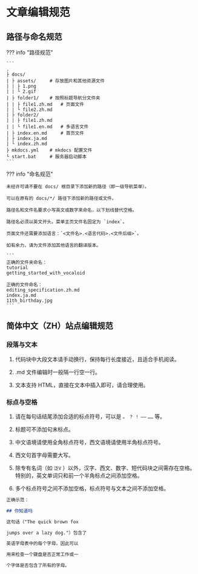 # 文章编辑规范

## 路径与命名规范

??? info "路径规范"

    ```
    .
    ├ docs/
    | ├ assets/     # 存放图片和其他资源文件
    | | ├ 1.png
    | | └ 2.gif
    | ├ folder1/    # 按照标题导航分文件夹
    | | ├ file1.zh.md   # 页面文件
    | | └ file2.zh.md
    | ├ folder2/
    | | ├ file1.zh.md
    | | └ file1.en.md   # 多语言文件
    | ├ index.en.md     # 首页文件
    | ├ index.ja.md
    | └ index.zh.md
    ├ mkdocs.yml    # mkdocs 配置文件
    └ start.bat     # 服务器启动脚本
    ```

??? info "命名规范"

    未经许可请不要在 docs/ 根目录下添加新的路径（即一级导航菜单）。

    可以在原有的 docs/*/ 路径下添加新的路径或文件。
    
    路径名和文件名要求小写英文或数字来命名，以下划线替代空格。

    路径名必须以英文开头。菜单主页文件名固定为 `index`。

    页面文件还需要添加语言：`<文件名>.<语言代码>.<文件后缀>`。

    如有余力，请为文件添加其他语言的翻译版本。

    ```
    正确的文件夹命名：
    tutorial
    getting_started_with_vocaloid

    正确的文件命名：
    editing_specification.zh.md
    index.ja.md
    11th_birthday.jpg
    ```

## 简体中文（ZH）站点编辑规范

### 段落与文本

1. 代码块中大段文本请手动换行，保持每行长度接近，且适合手机阅读。

2. .md 文件编辑时一般隔一行空一行。

3. 文本支持 HTML，直接在文本中插入即可，请合理使用。

### 标点与空格

1. 请在每句话结尾添加合适的标点符号，可以是 `。` `？` `！` `——` `……` 等。

2. 标题可不添加句末标点。

3. 中文语境请使用全角标点符号，西文语境请使用半角标点符号。

4. 西文句首字母需要大写。

5. 除专有名词（如 `泛V` ）以外，汉字、西文、数字、短代码块之间需存在空格。特别的，英文单词只和前一个半角标点之间添加空格。

6. 多个标点符号之间不添加空格，标点符号与文本之间不添加空格。

``` md
正确示范：

## 你知道吗

这句话（"The quick brown fox 

jumps over a lazy dog."）包含了

英语字母表中的每个字母，因此可以

用来检查一个键盘是否正常工作或一

个字体是否包含了所有的字母。
```
